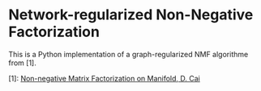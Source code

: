 # Network-regularized Non-Negative Factorization
This is a Python implementation of a graph-regularized NMF algorithme from [1].


[1]:	[Non-negative Matrix Factorization on Manifold, D. Cai](https://www.google.de/url?sa=t&rct=j&q=&esrc=s&source=web&cd=2&cad=rja&uact=8&ved=0ahUKEwiA2eHVyczJAhWG_A4KHQcyBkAQFggsMAE&url=http%3A%2F%2Fieeexplore.ieee.org%2Fxpls%2Fabs_all.jsp%3Farnumber%3D4781101&usg=AFQjCNGL7cbPUJX8Ng1jVZT_jXmjOsfP6Q&sig2=Wv3Vg_uuTQbbTCz8aBtBSA)

